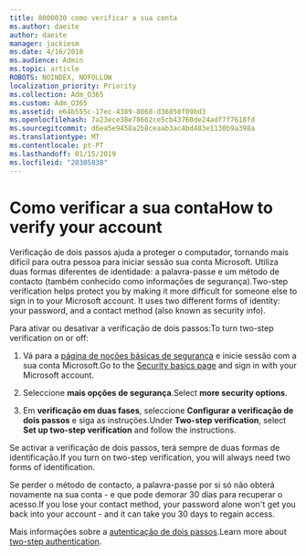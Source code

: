 ```yaml
---
title: 8000030 como verificar a sua conta
ms.author: daeite
author: daeite
manager: jackiesm
ms.date: 4/16/2018
ms.audience: Admin
ms.topic: article
ROBOTS: NOINDEX, NOFOLLOW
localization_priority: Priority
ms.collection: Adm_O365
ms.custom: Adm_O365
ms.assetid: e64b555c-17ec-4389-8068-d36850f09bd3
ms.openlocfilehash: 7a23ece38e78662ce5cb43760de24adf7f7618fd
ms.sourcegitcommit: d6ea5e9458a2b8ceaab3ac4bd483e1130b9a398a
ms.translationtype: MT
ms.contentlocale: pt-PT
ms.lasthandoff: 01/15/2019
ms.locfileid: "28305838"
---
```

# <a name="how-to-verify-your-account"></a><span data-ttu-id="20a85-102">Como verificar a sua conta</span><span class="sxs-lookup"><span data-stu-id="20a85-102">How to verify your account</span></span>

<span data-ttu-id="20a85-p101">Verificação de dois passos ajuda a proteger o computador, tornando mais difícil para outra pessoa para iniciar sessão sua conta Microsoft. Utiliza duas formas diferentes de identidade: a palavra-passe e um método de contacto (também conhecido como informações de segurança).</span><span class="sxs-lookup"><span data-stu-id="20a85-p101">Two-step verification helps protect you by making it more difficult for someone else to sign in to your Microsoft account. It uses two different forms of identity: your password, and a contact method (also known as security info).</span></span> 
  
<span data-ttu-id="20a85-105">Para ativar ou desativar a verificação de dois passos:</span><span class="sxs-lookup"><span data-stu-id="20a85-105">To turn two-step verification on or off:</span></span>
  
1. <span data-ttu-id="20a85-106">Vá para a [página de noções básicas de segurança](https://go.microsoft.com/fwlink/?linkid=842325) e inicie sessão com a sua conta Microsoft.</span><span class="sxs-lookup"><span data-stu-id="20a85-106">Go to the [Security basics page](https://go.microsoft.com/fwlink/?linkid=842325) and sign in with your Microsoft account.</span></span> 
    
2. <span data-ttu-id="20a85-107">Seleccione **mais opções de segurança**.</span><span class="sxs-lookup"><span data-stu-id="20a85-107">Select **more security options**.</span></span> 
    
3. <span data-ttu-id="20a85-108">Em **verificação em duas fases**, seleccione **Configurar a verificação de dois passos** e siga as instruções.</span><span class="sxs-lookup"><span data-stu-id="20a85-108">Under **Two-step verification**, select **Set up two-step verification** and follow the instructions.</span></span> 
    
<span data-ttu-id="20a85-109">Se activar a verificação de dois passos, terá sempre de duas formas de identificação.</span><span class="sxs-lookup"><span data-stu-id="20a85-109">If you turn on two-step verification, you will always need two forms of identification.</span></span>
  
<span data-ttu-id="20a85-110">Se perder o método de contacto, a palavra-passe por si só não obterá novamente na sua conta - e que pode demorar 30 dias para recuperar o acesso.</span><span class="sxs-lookup"><span data-stu-id="20a85-110">If you lose your contact method, your password alone won't get you back into your account - and it can take you 30 days to regain access.</span></span> 
  
<span data-ttu-id="20a85-111">Mais informações sobre a [autenticação de dois passos](https://go.microsoft.com/fwlink/?linkid=872270).</span><span class="sxs-lookup"><span data-stu-id="20a85-111">Learn more about [two-step authentication](https://go.microsoft.com/fwlink/?linkid=872270).</span></span>
  

